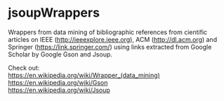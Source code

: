 # jsoupWrappers

Wrappers from data mining of bibliographic references from cientific articles on IEEE (http://ieeexplore.ieee.org), ACM (http://dl.acm.org) and Springer (https://link.springer.com/) using links extracted from Google Scholar by Google Gson and Jsoup.

Check out:<br/>
https://en.wikipedia.org/wiki/Wrapper_(data_mining)<br/>
https://en.wikipedia.org/wiki/Gson <br/>
https://en.wikipedia.org/wiki/Jsoup
